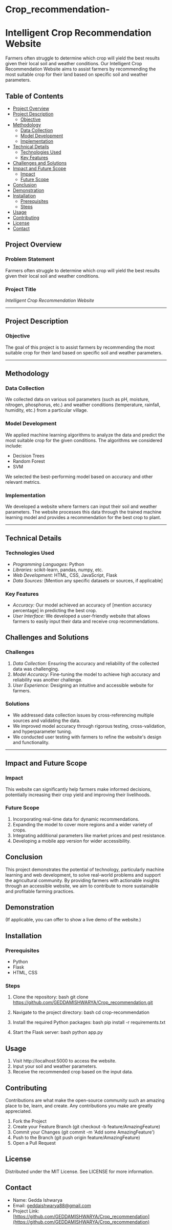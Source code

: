 # Crop_recommendation-

# Intelligent Crop Recommendation Website

Farmers often struggle to determine which crop will yield the best results given their local soil and weather conditions. Our Intelligent Crop Recommendation Website aims to assist farmers by recommending the most suitable crop for their land based on specific soil and weather parameters.

## Table of Contents
- [Project Overview](#project-overview)
- [Project Description](#project-description)
  - [Objective](#objective)
- [Methodology](#methodology)
  - [Data Collection](#data-collection)
  - [Model Development](#model-development)
  - [Implementation](#implementation)
- [Technical Details](#technical-details)
  - [Technologies Used](#technologies-used)
  - [Key Features](#key-features)
- [Challenges and Solutions](#challenges-and-solutions)
- [Impact and Future Scope](#impact-and-future-scope)
  - [Impact](#impact)
  - [Future Scope](#future-scope)
- [Conclusion](#conclusion)
- [Demonstration](#demonstration)
- [Installation](#installation)
  - [Prerequisites](#prerequisites)
  - [Steps](#steps)
- [Usage](#usage)
- [Contributing](#contributing)
- [License](#license)
- [Contact](#contact)



## Project Overview

### Problem Statement
Farmers often struggle to determine which crop will yield the best results given their local soil and weather conditions.

### Project Title
*Intelligent Crop Recommendation Website*

---

## Project Description

### Objective
The goal of this project is to assist farmers by recommending the most suitable crop for their land based on specific soil and weather parameters.

---

## Methodology

### Data Collection
We collected data on various soil parameters (such as pH, moisture, nitrogen, phosphorus, etc.) and weather conditions (temperature, rainfall, humidity, etc.) from a particular village.

### Model Development
We applied machine learning algorithms to analyze the data and predict the most suitable crop for the given conditions. The algorithms we considered include:
- Decision Trees
- Random Forest
- SVM

We selected the best-performing model based on accuracy and other relevant metrics.


### Implementation
We developed a website where farmers can input their soil and weather parameters. The website processes this data through the trained machine learning model and provides a recommendation for the best crop to plant.

---

## Technical Details

### Technologies Used
- *Programming Languages:* Python
- *Libraries:* scikit-learn, pandas, numpy, etc.
- *Web Development:* HTML, CSS, JavaScript, Flask
- *Data Sources:* [Mention any specific datasets or sources, if applicable]

### Key Features
- *Accuracy:* Our model achieved an accuracy of [mention accuracy percentage] in predicting the best crop.
- *User Interface:* We developed a user-friendly website that allows farmers to easily input their data and receive crop recommendations.


## Challenges and Solutions

### Challenges
1. *Data Collection:* Ensuring the accuracy and reliability of the collected data was challenging.
2. *Model Accuracy:* Fine-tuning the model to achieve high accuracy and reliability was another challenge.
3. *User Experience:* Designing an intuitive and accessible website for farmers.

### Solutions
- We addressed data collection issues by cross-referencing multiple sources and validating the data.
- We improved model accuracy through rigorous testing, cross-validation, and hyperparameter tuning.
- We conducted user testing with farmers to refine the website's design and functionality.

---

## Impact and Future Scope

### Impact
This website can significantly help farmers make informed decisions, potentially increasing their crop yield and improving their livelihoods.

### Future Scope
1. Incorporating real-time data for dynamic recommendations.
2. Expanding the model to cover more regions and a wider variety of crops.
3. Integrating additional parameters like market prices and pest resistance.
4. Developing a mobile app version for wider accessibility.

## Conclusion
This project demonstrates the potential of technology, particularly machine learning and web development, to solve real-world problems and support the agricultural community. By providing farmers with actionable insights through an accessible website, we aim to contribute to more sustainable and profitable farming practices.

## Demonstration
(If applicable, you can offer to show a live demo of the website.)



## Installation

### Prerequisites
- Python
- Flask
- HTML, CSS

### Steps
1. Clone the repository:
   bash
   git clone https://github.com/GEDDAMISHWARYA/Crop_recommendation.git
   
2. Navigate to the project directory:
   bash
   cd crop-recommendation
   
3. Install the required Python packages:
   bash
   pip install -r requirements.txt
   
4. Start the Flask server:
   bash
   python app.py
   

## Usage
1. Visit http://localhost:5000 to access the website.
2. Input your soil and weather parameters.
3. Receive the recommended crop based on the input data.

## Contributing
Contributions are what make the open-source community such an amazing place to be, learn, and create. Any contributions you make are greatly appreciated.

1. Fork the Project
2. Create your Feature Branch (git checkout -b feature/AmazingFeature)
3. Commit your Changes (git commit -m 'Add some AmazingFeature')
4. Push to the Branch (git push origin feature/AmazingFeature)
5. Open a Pull Request

## License
Distributed under the MIT License. See LICENSE for more information.

## Contact
- Name: Gedda Ishwarya
- Email: geddaishwarya88@gmail.com
- Project Link: [https://github.com/GEDDAMISHWARYA/Crop_recommendation](https://github.com/GEDDAMISHWARYA/Crop_recommendation)

